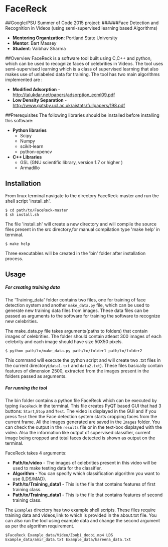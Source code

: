 # FaceReck
##Google/PSU Summer of Code 2015 project:
######Face Detection and Recognition in Videos (using semi-supervised learning based Algorithms)

* **Mentoring Organization**: Portland State University
* **Mentor**: Bart Massey
* **Student**: Vaibhav Sharma

##Overview
FaceReck is a software tool built using C,C++ and python, which can be used to recognize faces of celebrities
in Videos. The tool uses semi-supervised learning which is a class of supervised learning that also makes use of unlabeled data for training.
The tool has two main algorithms implemented are :
* **Modified Adsorption** - http://talukdar.net/papers/adsorption_ecml09.pdf
* **Low Density Separation** -http://www.gatsby.ucl.ac.uk/aistats/fullpapers/198.pdf

##Prerequisites
The following libraries should be installed before installing this software:
* **Python libraries**
    * Scipy
    * Numpy
    * scikit-learn
    * python-opencv
* **C++ Libraries**
    * GSL (GNU scientific library, version 1.7 or higher )   
    * Armadillo


## Installation
From linux terminal navigate to the directory FaceReck-master and run the shell script 'install.sh'.
```
$ cd path/to/FaceReck-master
$ sh install.sh
```
The file 'install.sh' will create a new directory and will compile the source files present in the src directory,for
manual compilation type 'make help' in terminal.
```
$ make help
```
Three executables will be created in the 'bin' folder after installation process.


## Usage

##### For creating training data
The 'Training_data' folder contains two files, one for training of face detection system and another `make_data.py` 
file, which can be used to generate new training data files from images. These data files can be passed as 
arguments to the software for training the software to recognize new celebrities.

The make_data.py file takes arguments(paths to folders) that contain images of celebrities. The folder should contain atleast 300 images of each celebrity and each image should have size 50X50 pixels.
```
$ python path/to/make_data.py path/to/folder1 path/to/folder2
```
This command will execute the python script and will create two .txt files in the current directory(`data1.txt` and `data2.txt`). These files basically contain features of dimension 2500, extracted from the images present in the folders passed as arguments.

##### For running the tool
The bin folder contains a python file FaceReck which can be executed by typing `FaceReck` in the terminal. This file creates PyQT based GUI that had 3 buttons: `Start`,`Stop` and `Test`. The video is displayed in the GUI and if you press `Test` then the Face detection system starts cropping faces from the current frame. All the images generated are saved in the `Images` folder.
You can check the output in the `results` file or in the text-box displayed with the video. Also the information like output of supervised classifier, current image being cropped and total faces detected is shown as output on the terminal.

FaceReck takes 4 arguments:
  * **Path/to/video** - The images of celebrities present in this video will be used to make testing data for the classifier.
  * **Algorithm** - You can specify which classification algorithm you want to use (LDS/MAD).
  * **Path/to/Training_data1** - This is the file that contains features of first training class.
  * **Path/to/Training_data1** - This is the file that contains features of second training class.

The `Examples` directory has two example shell scripts. These files require training data and videos,link to which is provided in the about.txt file.
You can also run the tool using example data and change the second argument as per the algorithm requirement.
```
$FaceReck Example_data/Video/Zoobi_doobi.mp4 LDS Example_data/amir_data.txt Example_data/kareena_data.txt
```

